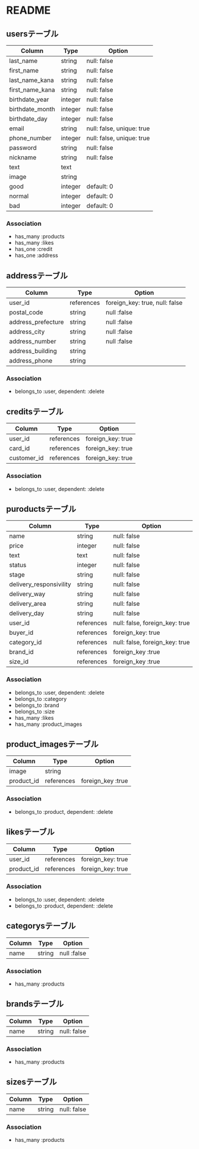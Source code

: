 # README

## usersテーブル

|Column|Type|Option|
|------|----|------|
|last_name|string|null: false|
|first_name|string|null: false|
|last_name_kana|string|null: false|
|first_name_kana|string|null: false|
|birthdate_year|integer|null: false|
|birthdate_month|integer|null: false|
|birthdate_day|integer|null: false|
|email|string|null: false, unique: true|
|phone_number|integer|null: false, unique: true|
|password|string|null: false|
|nickname|string|null: false|
|text|text|
|image|string|
|good|integer|default: 0|
|normal|integer|default: 0|
|bad|integer|default: 0|

### Association
- has_many :products
- has_many :likes
- has_one :credit
- has_one :address

## addressテーブル

|Column|Type|Option|
|------|----|------|
|user_id|references|foreign_key: true, null: false|
|postal_code|string|null :false|
|address_prefecture|string|null :false|
|address_city|string|null :false|
|address_number|string|null :false|
|address_building|string|
|address_phone|string|

### Association
- belongs_to :user, dependent: :delete

## creditsテーブル

|Column|Type|Option|
|------|----|------|
|user_id|references|foreign_key: true|
|card_id|references|foreign_key: true|
|customer_id|references|foreign_key: true|

### Association
- belongs_to :user, dependent: :delete

## puroductsテーブル

|Column|Type|Option|
|------|----|------|
|name|string|null: false|
|price|integer|null: false|
|text|text|null: false|
|status|integer|null: false|
|stage|string|null: false|
|delivery_responsivility|string|null: false|
|delivery_way|string|null: false|
|delivery_area|string|null: false|
|delivery_day|string|null: false|
|user_id|references|null: false, foreign_key: true|
|buyer_id|references|foreign_key: true|
|category_id|references|null: false, foreign_key: true|
|brand_id|references|foreign_key :true|
|size_id|references|foreign_key :true|

### Association
- belongs_to :user, dependent: :delete
- belongs_to :category
- belongs_to :brand
- belongs_to :size
- has_many :likes
- has_many :product_images

## product_imagesテーブル

|Column|Type|Option|
|------|----|------|
|image|string|
|product_id|references|foreign_key :true|

### Association
- belongs_to :product, dependent: :delete

## likesテーブル
|Column|Type|Option|
|------|----|------|
|user_id|references|foreign_key: true|
|product_id|references|foreign_key: true|

### Association
- belongs_to :user, dependent: :delete
- belongs_to :product, dependent: :delete

## categorysテーブル

|Column|Type|Option|
|------|----|------|
|name|string|null :false|

### Association
- has_many :products

## brandsテーブル

|Column|Type|Option|
|------|----|------|
|name|string|null: false|

### Association
- has_many :products

## sizesテーブル

|Column|Type|Option|
|------|----|------|
|name|string|null: false|

### Association
- has_many :products